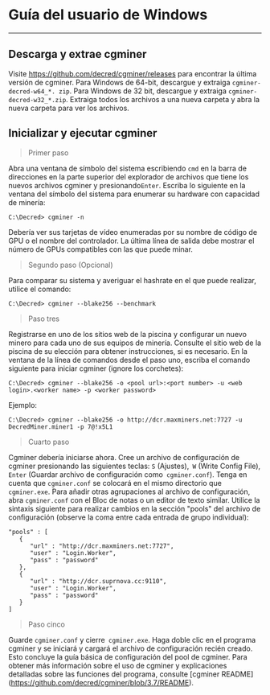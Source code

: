# <i class="fa fa-windows"></i> Guía del usuario de Windows

---

## <i class="fa fa-download"></i> Descarga y extrae cgminer

Visite https://github.com/decred/cgminer/releases para encontrar la última versión de cgminer. Para Windows de 64-bit, descargue y extraiga `cgminer-decred-w64_*. zip`. Para Windows de 32 bit, descargue y extraiga `cgminer-decred-w32_*.zip`. Extraiga todos los archivos a una nueva carpeta y abra la nueva carpeta para ver los archivos.

## <i class="fa fa-play-circle"></i> Inicializar y ejecutar cgminer

> Primer paso

Abra una ventana de símbolo del sistema escribiendo `cmd` en la barra de direcciones en la parte superior del explorador de archivos que tiene los nuevos archivos cgminer y presionando`Enter`. Escriba lo siguiente en la ventana del símbolo del sistema para enumerar su hardware con capacidad de minería:

```no-highlight
C:\Decred> cgminer -n
```

Debería ver sus tarjetas de vídeo enumeradas por su nombre de código de GPU o el nombre del controlador. La última línea de salida debe mostrar el número de GPUs compatibles con las que puede minar.

> Segundo paso (Opcional)

Para comparar su sistema y averiguar el hashrate en el que puede realizar, utilice el comando:

```no-highlight
C:\Decred> cgminer --blake256 --benchmark
```

> Paso tres

Registrarse en uno de los sitios web de la piscina y configurar un nuevo minero para cada uno de sus equipos de minería. Consulte el sitio web de la piscina de su elección para obtener instrucciones, si es necesario. En la ventana de la línea de comandos desde el paso uno, escriba el comando siguiente para iniciar cgminer (ignore los corchetes):

```no-highlight
C:\Decred> cgminer --blake256 -o <pool url>:<port number> -u <web login>.<worker name> -p <worker password>
```

Ejemplo:

```no-highlight
C:\Decred> cgminer --blake256 -o http://dcr.maxminers.net:7727 -u DecredMiner.miner1 -p 7@!x5L1
```

> Cuarto paso

Cgminer debería iniciarse ahora. Cree un archivo de configuración de cgminer presionando las siguientes teclas: `S` (Ajustes),` W` (Write Config File), `Enter` (Guardar archivo de configuración como` cgminer.conf`). Tenga en cuenta que `cgminer.conf` se colocará en el mismo directorio que` cgminer.exe`. Para añadir otras agrupaciones al archivo de configuración, abra `cgminer.conf` con el Bloc de notas o un editor de texto similar. Utilice la sintaxis siguiente para realizar cambios en la sección "pools" del archivo de configuración (observe la coma entre cada entrada de grupo individual):

```no-highlight
"pools" : [
   {
      "url" : "http://dcr.maxminers.net:7727",
      "user" : "Login.Worker",
      "pass" : "password"
   },
   {
      "url" : "http://dcr.suprnova.cc:9110",
      "user" : "Login.Worker",
      "pass" : "password"
   }
]
```

> Paso cinco

Guarde `cgminer.conf` y cierre` cgminer.exe`. Haga doble clic en el programa cgminer y se iniciará y cargará el archivo de configuración recién creado. Esto concluye la guía básica de configuración del pool de cgminer. Para obtener más información sobre el uso de cgminer y explicaciones detalladas sobre las funciones del programa, consulte [cgminer README] (https://github.com/decred/cgminer/blob/3.7/README).
